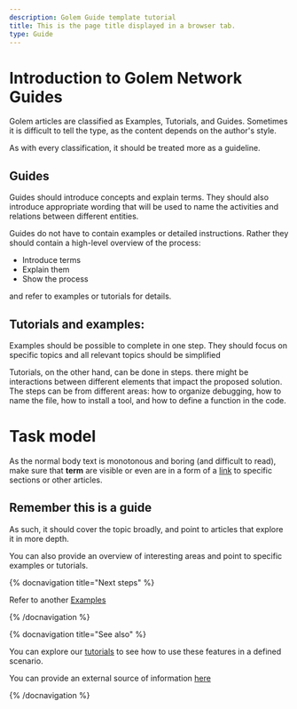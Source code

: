 ```yaml
---
description: Golem Guide template tutorial
title: This is the page title displayed in a browser tab.
type: Guide
---
```


# Introduction to Golem Network Guides

Golem articles are classified as Examples, Tutorials, and Guides. Sometimes it is difficult to tell the type, as the content depends on the author's style.

As with every classification, it should be treated more as a guideline.

## Guides

Guides should introduce concepts and explain terms. They should also introduce appropriate wording that will be used to name the activities and relations between different entities.

Guides do not have to contain examples or detailed instructions. Rather they should contain a high-level overview of the process:

- Introduce terms
- Explain them
- Show the process

and refer to examples or tutorials for details.

## Tutorials and examples:

Examples should be possible to complete in one step. They should focus on specific topics and all relevant topics should be simplified

Tutorials, on the other hand, can be done in steps. there might be interactions between different elements that impact the proposed solution.
The steps can be from different areas: how to organize debugging, how to name the file, how to install a tool, and how to define a function in the code.


# Task model

As the normal body text is monotonous and boring (and difficult to read), make sure that __term__ are visible or even are in a form of a [link](#task-model) to specific sections or other articles.

## Remember this is a guide

As such, it should cover the topic broadly, and point to articles that explore it in more depth.

You can also provide an overview of interesting areas and point to specific examples or tutorials.


{% docnavigation title="Next steps" %}

Refer to another [Examples](/docs/templates/example-template)


{% /docnavigation %}


{% docnavigation title="See also" %}

You can explore our [tutorials](/docs/templates/tutorial-template) to see how to use these features in a defined scenario.

You can provide an external source of information [here](https://github.com)

{% /docnavigation %}


   
